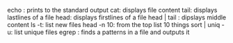echo : prints to the standard output
cat: displays file content
tail: displays lastlines of a file
head: displays firstlines of a file
head | tail : dipslays middle content
ls -t: list new files
head -n 10: from the top list 10 things
sort | uniq -u: list unique files
egrep : finds a patterns in a file and outputs it
